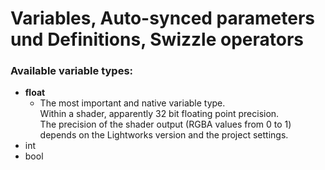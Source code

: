 # Variables, Auto-synced parameters und Definitions, Swizzle operators

### Available variable types:
- **float**  
  - The most important and native variable type.  
    Within a shader, apparently 32 bit floating point precision.  
    The precision of the shader output (RGBA values from 0 to 1) depends on the Lightworks version and the project settings.  
- int
- bool
